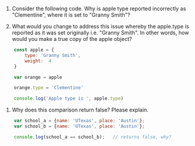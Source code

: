 1. Consider the following code.  Why is apple type reported incorrectly as "Clementine", where it is set to "Granny Smith"?

1. What would you change to address this issue whereby the apple.type is reported as it was set originally i.e. "Granny Smith". In other words, how would you make a true copy of the apple object?

```js
    const apple = {
        type: 'Granny Smith',
        weight:  4
    }

    var orange = apple

    orange.type = 'Clementine'

    console.log('Apple type is ', apple.type)
```

1. Why does this comparison return false?  Please explain.

```js    
    var school_a = {name: 'UTexas', place: 'Austin'};
    var school_b = {name: 'UTexas', place: 'Austin'};

    console.log(school_a == school_b);   // returns false, why?
```
